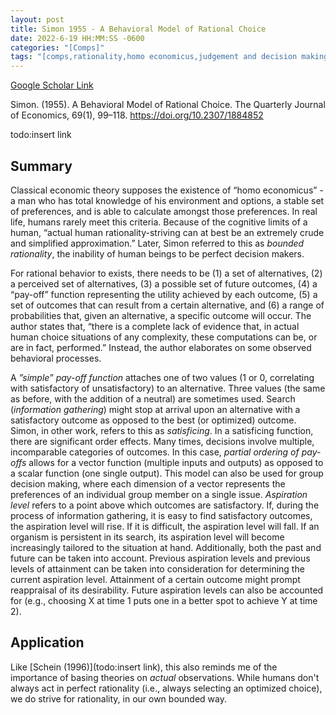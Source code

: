```yaml
---
layout: post
title: Simon 1955 - A Behavioral Model of Rational Choice
date: 2022-6-19 HH:MM:SS -0600
categories: "[Comps]"
tags: "[comps,rationality,homo economicus,judgement and decision making,satisficing,bounded rationality,aspiration level,great paper]"
---
```

[Google Scholar Link](https://scholar.google.com/scholar?hl=en&as_sdt=0%2C45&q=A+Behavioral+Model+of+Rational+Choice&btnG=&oq=behavioral+mode)

Simon. (1955). A Behavioral Model of Rational Choice. The Quarterly Journal of Economics, 69(1), 99–118. https://doi.org/10.2307/1884852

todo:insert link

## Summary
Classical economic theory supposes the existence of “homo economicus” -a man who has total knowledge of his environment and options, a stable set of preferences, and is able to calculate amongst those preferences.  In real life, humans rarely meet this criteria.  Because of the cognitive limits of a human, “actual human rationality-striving can at best be an extremely crude and simplified approximation.”  Later, Simon referred to this as _bounded rationality_, the inability of human beings to be perfect decision makers.

For rational behavior to exists, there needs to be (1) a set of alternatives, (2) a perceived set of alternatives, (3) a possible set of future outcomes, (4) a “pay-off” function representing the utility achieved by each outcome, (5) a set of outcomes that can result from a certain alternative, and (6) a range of probabilities that, given an alternative, a specific outcome will occur.  The author states that, “there is a complete lack of evidence that, in actual human choice situations of any complexity, these computations can be, or are in fact, performed.”  Instead, the author elaborates on some observed behavioral processes.  

A _”simple” pay-off function_ attaches one of two values (1 or 0, correlating with satisfactory of unsatisfactory) to an alternative.  Three values (the same as before, with the addition of a neutral) are sometimes used.  Search (_information gathering_) might stop at arrival upon an alternative with a satisfactory outcome as opposed to the best (or optimized) outcome.  Simon, in other work, refers to this as _satisficing_.  In a satisficing function, there are significant order effects.  Many times, decisions involve multiple, incomparable categories of outcomes.  In this case, _partial ordering of pay-offs_ allows for a vector function (multiple inputs and outputs) as opposed to a scalar function (one single output).  This model can also be used for group decision making, where each dimension of a vector represents the preferences of an individual group member on a single issue.  _Aspiration level_ refers to a point above which outcomes are satisfactory.  If, during the process of information gathering, it is easy to find satisfactory outcomes, the aspiration level will rise.  If it is difficult, the aspiration level will fall.  If an organism is persistent in its search, its aspiration level will become increasingly tailored to the situation at hand.  Additionally, both the past and future can be taken into account.  Previous aspiration levels and previous levels of attainment can be taken into consideration for determining the current aspiration level.  Attainment of a certain outcome might prompt reappraisal of its desirability.  Future aspiration levels can also be accounted for (e.g., choosing X at time 1 puts one in a better spot to achieve Y at time 2).


## Application
Like [Schein (1996)](todo:insert link), this also reminds me of the importance of basing theories on _actual_ observations.  While humans don't always act in perfect rationality (i.e., always selecting an optimized choice), we do strive for rationality, in our own bounded way.